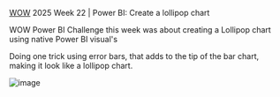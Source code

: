 [WOW](https://workout-wednesday.com/pbi-2025-w22/) 2025 Week 22 | Power BI: Create a lollipop chart

WOW Power BI Challenge this week was about creating a Lollipop chart using native Power BI visual's

Doing one trick using error bars, that adds to the tip of the bar chart, making it look like a lollipop chart.


![image](https://github.com/user-attachments/assets/7ba57fef-bc45-4d57-aa48-610c3688b2cf) 
